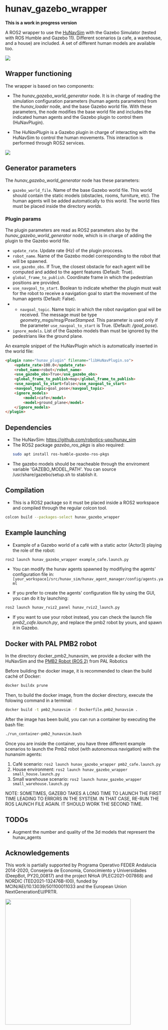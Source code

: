 # hunav_gazebo_wrapper

**This is a work in progress version**

A ROS2 wrapper to use the [HuNavSim](https://github.com/robotics-upo/hunav_sim) with the Gazebo Simulator (tested with ROS Humble and Gazebo 11). 
Different scenarios (a cafe, a warehouse, and a house) are included. A set of different human models are available too.

![](https://github.com/robotics-upo/hunav_gazebo_wrapper/blob/master/media/images/threateningscared.png)


## Wrapper functioning

The wrapper is based on two components:

* The *hunav_gazebo_world_generator* node. It is in charge of reading the simulation configuration parameters (human agents parameters) from the *hunav_loader* node, and the base Gazebo world file. With these parameters, the node modifies the base world file and includes the indicated human agents and the Gazebo plugin to control them (HuNavPlugin).

* The *HuNavPlugin* is a Gazebo plugin in charge of interacting with the HuNavSim to control the human movements. This interaction is performed through ROS2 services. 

![](https://github.com/robotics-upo/hunav_gazebo_wrapper/blob/master/media/images/hunav_gazebo_wrapper.png)

## Generator parameters

The *hunav_gazebo_world_generator* node has these parameters:

*  ```gazebo_world_file```. Name of the base Gazebo world file. This world should contain the static models (obstacles, rooms, furniture, etc). The human agents will be added automatically to this world. The world files must be placed inside the directory *worlds*.  
 

### Plugin params

The plugin parameters are read as ROS2 parameters also by the *hunav_gazebo_world_generator* node, which is in charge of adding the plugin to the Gazebo world file.

*  ```update_rate```. Update rate (Hz) of the plugin proccess.
*  ```robot_name```. Name of the Gazebo model corresponding to the robot that will be spawned.
*  ```use_gazebo_obs```. If True, the closest obstacle for each agent will be computed and added to the agent features (Default: True).
* ```global_frame_to_publish```. Coordinate frame in which the pedestrian positions are provided.
* ```use_navgoal_to_start```. Boolean to indicate whether the plugin must wait for the robot to receive a navigation goal to start the movement of the human agents (Default: False).  
* * ```navgoal_topic```. Name topic in which the robot navigation goal will be received. The message must be type *geometry_msgs/msg/PoseStamped*. This parameter is used only if the parameter ```use_navgoal_to_start``` is True. (Default: */goal_pose*).
* ```ignore_models```. List of the Gazebo models than must be ignored by the pedestrians like the ground plane.

An example snippet of the HuNavPlugin which is automatically inserted in the world file:

```html
<plugin name="hunav_plugin" filename="libHuNavPlugin.so">
    <update_rate>100.0</update_rate>
    <robot_name>robot</robot_name>
    <use_gazebo_obs>True</use_gazebo_obs>
    <global_frame_to_publish>map</global_frame_to_publish>
    <use_navgoal_to_start>false</use_navgoal_to_start>
    <navgoal_topic>goal_pose</navgoal_topic>
    <ignore_models>
    	<model>cafe</model>
        <model>ground_plane</model>
    </ignore_models>
</plugin>
```

## Dependencies

* The HuNavSim: https://github.com/robotics-upo/hunav_sim
* The ROS2 package *gazebo_ros_pkgs* is also required: 
  ```sh 
  sudo apt install ros-humble-gazebo-ros-pkgs 
  ```
* The gazebo models should be reacheable through the enviroment variable 'GAZEBO_MODEL_PATH'. You can source /usr/share/gazebo/setup.sh to stablish it.  

## Compilation

* This is a ROS2 package so it must be placed inside a ROS2 workspace and compiled through the regular colcon tool. 
```sh
colcon build --packages-select hunav_gazebo_wrapper
```

## Example launching

* Example of a Gazebo world of a café with a static actor (Actor3) playing the role of the robot:
```sh
ros2 launch hunav_gazebo_wrapper example_cafe.launch.py
```
* You can modify the hunav agents spawned by modifiying the agents' configuration file in:
  ```[your_workspace]/src/hunav_sim/hunav_agent_manager/config/agents.yaml```
     
* If you prefer to create the agents' configuration file by using the GUI, you can do it by launching:
```sh
ros2 launch hunav_rviz2_panel hunav_rviz2_launch.py
```

* If you want to use your robot instead, you can check the launch file *pmb2_cafe.launch.py*, and replace the pmb2 robot by yours, and spawn it in Gazebo.

## Docker with PAL PMB2 robot

In the directory docker_pmb2_hunavsim, we provide a docker with the HuNavSim and the [PMB2 Robot (ROS 2)](https://github.com/pal-robotics/pmb2_simulation/tree/humble-devel) from PAL Robotics

Before building the docker image, it is recommended to clean the build caché of Docker:
```sh
docker buildx prune
```

Then, to build the docker image, from the docker directory, execute the folowing command in a terminal:
```sh
docker build -t pmb2_hunavsim -f Dockerfile.pmb2_hunavsim .
```

After the image has been build, you can run a container by executing the bash file:
```sh
./run_container-pmb2_hunavsim.bash
```

Once you are inside the container, you have three different example scenarios to launch the Pmb2 robot (with autonomous navigation) with the hunansim agents:

1. Café scenario: ```ros2 launch hunav_gazebo_wrapper pmb2_cafe.launch.py```
2. House environment: ```ros2 launch hunav_gazebo_wrapper small_house.launch.py```
3. Small warehouse scenario: ```ros2 launch hunav_gazebo_wrapper small_warehouse.launch.py ```


NOTE: SOMETIMES, GAZEBO TAKES A LONG TIME TO LAUNCH THE FIRST TIME LEADING TO ERRORS IN THE SYSTEM. IN THAT CASE, RE-RUN THE ROS LAUNCH FILE AGAIN. IT SHOULD WORK THE SECOND TIME.



## TODOs

* Augment the number and quality of the 3d models that represent the hunav_agents


## Acknowledgements

This work is partially supported by Programa Operativo FEDER Andalucia 2014-2020, Consejeria de Economía, Conocimiento y Universidades (DeepBot, PY20\_00817) and the project NHoA (PLEC2021-007868) and NORDIC (TED2021-132476B-I00), funded by MCIN/AEI/10.13039/501100011033 and the European Union NextGenerationEU/PRTR.

<img src="https://github.com/robotics-upo/hunav_gazebo_wrapper/blob/humble/media/images/image.png" width="400">
